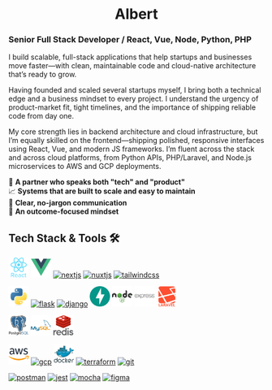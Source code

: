 <h1 align="center">Albert</h1>
<h3>Senior Full Stack Developer / React, Vue, Node, Python, PHP</h3>

<p>
I build scalable, full-stack applications that help startups and businesses move faster—with clean, maintainable code and cloud-native architecture that’s ready to grow.
</p>

<p>
Having founded and scaled several startups myself, I bring both a technical edge and a business mindset to every project. I understand the urgency of product-market fit, tight timelines, and the importance of shipping reliable code from day one.
</p>

<p>
My core strength lies in backend architecture and cloud infrastructure, but I’m equally skilled on the frontend—shipping polished, responsive interfaces using React, Vue, and modern JS frameworks. I’m fluent across the stack and across cloud platforms, from Python APIs, PHP/Laravel, and Node.js microservices to AWS and GCP deployments.
</p>

<p>
🚀 <strong>A partner who speaks both "tech" and "product"</strong><br>
📈 <strong>Systems that are built to scale and easy to maintain</strong><br>
💬 <strong>Clear, no-jargon communication</strong><br>
🎯 <strong>An outcome-focused mindset</strong>
</p>

<h2>Tech Stack & Tools 🛠️</h2>
<!-- Frontend -->
<a href="https://reactjs.org/" target="_blank"><img src="https://raw.githubusercontent.com/devicons/devicon/master/icons/react/react-original-wordmark.svg" alt="react" width="40" height="40"/></a>
<a href="https://vuejs.org/" target="_blank"><img src="https://raw.githubusercontent.com/devicons/devicon/master/icons/vuejs/vuejs-original.svg" alt="vue" width="40" height="40"/></a>
<a href="https://nextjs.org/" target="_blank"><img src="https://cdn.worldvectorlogo.com/logos/nextjs-2.svg" alt="nextjs" width="40" height="40"/></a>
<a href="https://nuxtjs.org/" target="_blank"><img src="https://www.vectorlogo.zone/logos/nuxtjs/nuxtjs-icon.svg" alt="nuxtjs" width="40" height="40"/></a>
<a href="https://tailwindcss.com/" target="_blank"><img src="https://www.vectorlogo.zone/logos/tailwindcss/tailwindcss-icon.svg" alt="tailwindcss" width="40" height="40"/></a>

<!-- Backend -->
<a href="https://www.python.org" target="_blank"><img src="https://raw.githubusercontent.com/devicons/devicon/master/icons/python/python-original.svg" alt="python" width="40" height="40"/></a>
<a href="https://flask.palletsprojects.com/" target="_blank"><img src="https://cdn.worldvectorlogo.com/logos/flask.svg" alt="flask" width="40" height="40"/></a>
<a href="https://www.djangoproject.com/" target="_blank"><img src="https://cdn.worldvectorlogo.com/logos/django.svg" alt="django" width="40" height="40"/></a>
<a href="https://fastapi.tiangolo.com/" target="_blank"><img src="https://raw.githubusercontent.com/devicons/devicon/master/icons/fastapi/fastapi-original.svg" alt="fastapi" width="40" height="40"/></a>
<a href="https://nodejs.org" target="_blank"><img src="https://raw.githubusercontent.com/devicons/devicon/master/icons/nodejs/nodejs-original-wordmark.svg" alt="nodejs" width="40" height="40"/></a>
<a href="https://expressjs.com" target="_blank"><img src="https://raw.githubusercontent.com/devicons/devicon/master/icons/express/express-original-wordmark.svg" alt="express" width="40" height="40"/></a>
<a href="https://laravel.com" target="_blank"><img src="https://raw.githubusercontent.com/devicons/devicon/master/icons/laravel/laravel-plain-wordmark.svg" alt="laravel" width="40" height="40"/></a>

<!-- Database -->
<a href="https://www.postgresql.org" target="_blank"><img src="https://raw.githubusercontent.com/devicons/devicon/master/icons/postgresql/postgresql-original-wordmark.svg" alt="postgresql" width="40" height="40"/></a>
<a href="https://www.mysql.com/" target="_blank"><img src="https://raw.githubusercontent.com/devicons/devicon/master/icons/mysql/mysql-original-wordmark.svg" alt="mysql" width="40" height="40"/></a>
<a href="https://redis.io" target="_blank"><img src="https://raw.githubusercontent.com/devicons/devicon/master/icons/redis/redis-original-wordmark.svg" alt="redis" width="40" height="40"/></a>

<!-- Cloud & DevOps -->
<a href="https://aws.amazon.com/" target="_blank"><img src="https://raw.githubusercontent.com/devicons/devicon/master/icons/amazonwebservices/amazonwebservices-original-wordmark.svg" alt="aws" width="40" height="40"/></a>
<a href="https://cloud.google.com" target="_blank"><img src="https://www.vectorlogo.zone/logos/google_cloud/google_cloud-icon.svg" alt="gcp" width="40" height="40"/></a>
<a href="https://www.docker.com/" target="_blank"><img src="https://raw.githubusercontent.com/devicons/devicon/master/icons/docker/docker-original-wordmark.svg" alt="docker" width="40" height="40"/></a>
<a href="https://www.terraform.io/" target="_blank"><img src="https://www.vectorlogo.zone/logos/terraformio/terraformio-icon.svg" alt="terraform" width="40" height="40"/></a>
<a href="https://git-scm.com/" target="_blank"><img src="https://www.vectorlogo.zone/logos/git-scm/git-scm-icon.svg" alt="git" width="40" height="40"/></a>

<!-- Tools -->
<a href="https://postman.com" target="_blank"><img src="https://www.vectorlogo.zone/logos/getpostman/getpostman-icon.svg" alt="postman" width="40" height="40"/></a>
<a href="https://jestjs.io" target="_blank"><img src="https://www.vectorlogo.zone/logos/jestjsio/jestjsio-icon.svg" alt="jest" width="40" height="40"/></a>
<a href="https://mochajs.org" target="_blank"><img src="https://www.vectorlogo.zone/logos/mochajs/mochajs-icon.svg" alt="mocha" width="40" height="40"/></a>
<a href="https://figma.com" target="_blank"><img src="https://www.vectorlogo.zone/logos/figma/figma-icon.svg" alt="figma" width="40" height="40"/></a>


